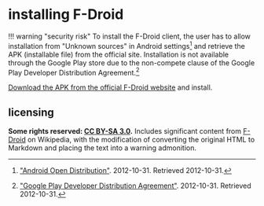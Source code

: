 # installing F-Droid

!!! warning "security risk"
    To install the F-Droid client, the user has to allow installation from "Unknown sources" in Android settings[^insFDrd1] and retrieve the APK (installable file) from the official site. Installation is not available through the Google Play store due to the non-compete clause of the Google Play Developer Distribution Agreement.[^insFDrd2]

[Download the APK from the official F-Droid website](https://f-droid.org/FDroid.apk) and install.

## licensing
**Some rights reserved: [CC BY-SA 3.0](https://creativecommons.org/licenses/by-sa/3.0/).** Includes significant content from [F-Droid](https://en.wikipedia.org/w/index.php?title=F-Droid&oldid=862843173#Client_application) on Wikipedia, with the modification of converting the original HTML to Markdown and placing the text into a warning admonition.

[^insFDrd1]: ["Android Open Distribution"](https://developer.android.com/distribute/marketing-tools/alternative-distribution.html). 2012-10-31. Retrieved 2012-10-31.
[^insFDrd2]: ["Google Play Developer Distribution Agreement"](https://play.google.com/about/developer-distribution-agreement.html). 2012-10-31. Retrieved 2012-10-31.
